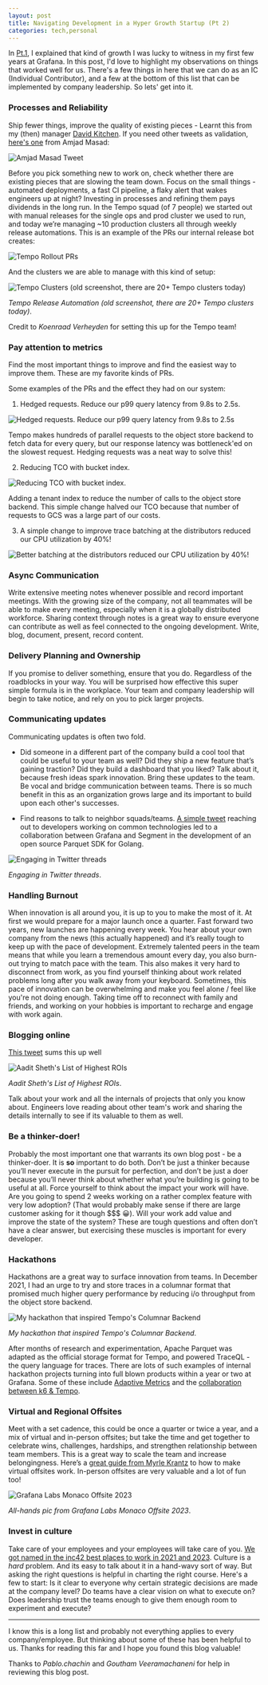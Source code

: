 ```yaml
---
layout: post
title: Navigating Development in a Hyper Growth Startup (Pt 2)
categories: tech,personal
---
```


In [Pt.1](https://annanay25.github.io/navigating-development-in-a-hyper-growth-startup/), I explained that kind of growth I was lucky to witness in my first few years at Grafana. In this post, I'd love to highlight my observations on things that worked well for us. There's a few things in here that we can do as an IC (Individual Contributor),
and a few at the bottom of this list that can be implemented by company leadership. So lets' get into it.

### Processes and Reliability
Ship fewer things, improve the quality of existing pieces - Learnt this from my (then) manager [David Kitchen](https://www.linkedin.com/in/deekitchen). If you need other tweets as validation, [here's one](https://twitter.com/amasad/status/1488713434208169986) from Amjad Masad:

![Amjad Masad Tweet](../../images/amjad_tweet.png)

Before you pick something new to work on, check whether there are existing pieces that are slowing the team down. Focus on the small things - automated deployments, a fast CI pipeline, a flaky alert that wakes engineers up at night? Investing in processes and refining them pays dividends in the long run. In the Tempo squad (of 7 people) we started out with manual releases for the single ops and prod cluster we used to run, and today we’re managing ~10 production clusters all through weekly release automations. This is an example of the PRs our internal release bot creates:

![Tempo Rollout PRs](../../images/tempo_rollout_prs_1.png)

And the clusters we are able to manage with this kind of setup:

![Tempo Clusters (old screenshot, there are 20+ Tempo clusters today)](../../images/tempo_rollout_prs_2.png)

_Tempo Release Automation (old screenshot, there are 20+ Tempo clusters today)_.

Credit to _Koenraad Verheyden_ for setting this up for the Tempo team!

### Pay attention to metrics

Find the most important things to improve and find the easiest way to improve them. These are my favorite kinds of PRs. 

Some examples of the PRs and the effect they had on our system:

1) Hedged requests. Reduce our p99 query latency from 9.8s to 2.5s.

![Hedged requests. Reduce our p99 query latency from 9.8s to 2.5s](../../images/cpu_optimisation.png)

Tempo makes hundreds of parallel requests to the object store backend to fetch data for every query, but our response latency was bottleneck'ed on the slowest request. Hedging requests was a neat way to solve this!

2) Reducing TCO with bucket index.

![Reducing TCO with bucket index](../../images/bucket_index.png).

Adding a tenant index to reduce the number of calls to the object store backend. This simple change halved our TCO because that number of requests to GCS was a large part of our costs. 

3) A simple change to improve trace batching at the distributors reduced our CPU utilization by 40%!

![Better batching at the distributors reduced our CPU utilization by 40%!](../../images/hedged_requests.png)

### Async Communication
Write extensive meeting notes whenever possible and record important meetings. With the growing size of the company, not all teammates will be able to make every meeting, especially when it is a globally distributed workforce. 
Sharing context through notes is a great way to ensure everyone can contribute as well as feel connected to the ongoing development. Write, blog, document, present, record content.

### Delivery Planning and Ownership
If you promise to deliver something, ensure that you do. Regardless of the roadblocks in your way. You will be surprised how effective this super simple formula is in the workplace. 
Your team and company leadership will begin to take notice, and rely on you to pick larger projects.

### Communicating updates
Communicating updates is often two fold.

- Did someone in a different part of the company build a cool tool that could be useful to your team as well? Did they ship a new feature that’s gaining traction? Did they build a dashboard that you liked? Talk about it, because fresh ideas spark innovation.
Bring these updates to the team. Be vocal and bridge communication between teams. There is so much benefit in this as an organization grows large and its important to build upon each other's successes.

- Find reasons to talk to neighbor squads/teams. [A simple tweet](https://twitter.com/mrannanay/status/1480492206662111232) reaching out to developers working on common technologies led to a collaboration between Grafana and Segment in the development of an open source Parquet SDK for Golang.

![Engaging in Twitter threads](../../images/twitter_thread.png)

_Engaging in Twitter threads_.

### Handling Burnout

When innovation is all around you, it is up to you to make the most of it. At first we would prepare for a major launch once a quarter. Fast forward two years, new launches are happening every week. 
You hear about your own company from the news (this actually happened) and it’s really tough to keep up with the pace of development. 
Extremely talented peers in the team means that while you learn a tremendous amount every day, you also burn-out trying to match pace with the team. This also makes it very hard to disconnect from work, as you find yourself thinking about work related problems long after you walk away from your keyboard.
Sometimes, this pace of innovation can be overwhelming and make you feel alone / feel like you're not doing enough.
Taking time off to reconnect with family and friends, and working on your hobbies is important to recharge and engage with work again.

### Blogging online

[This tweet](https://twitter.com/aaditsh/status/1490374753554776075) sums this up well

![Aadit Sheth's List of Highest ROIs](../../images/blog_online_tweet.png)

_Aadit Sheth's List of Highest ROIs_.

Talk about your work and all the internals of projects that only you know about. Engineers love reading about other team's work and sharing the details internally to see if its valuable to them as well.

### Be a thinker-doer!

Probably the most important one that warrants its own blog post - be a thinker-doer. It is **so** important to do both. Don’t be just a thinker because you’ll never execute in the pursuit for perfection, and don’t be just a doer because you’ll never think about whether what you’re building is going to be useful at all. 
Force yourself to think about the impact your work will have. Are you going to spend 2 weeks working on a rather complex feature with very low adoption? (That would probably make sense if there are large customer asking for it though $$$ 😀). 
Will your work add value and improve the state of the system? These are tough questions and often don’t have a clear answer, but exercising these muscles is important for every developer.

### Hackathons

Hackathons are a great way to surface innovation from teams. In December 2021, I had an urge to try and store traces in a columnar format that promised much higher query performance by reducing i/o throughput from the object store backend.

![My hackathon that inspired Tempo's Columnar Backend](../../images/parquet_hackathon.png)

_My hackathon that inspired Tempo's Columnar Backend_.

After months of research and experimentation, Apache Parquet was adapted as the official storage format for Tempo, and powered TraceQL - the query language for traces.
There are lots of such examples of internal hackathon projects turning into full blown products within a year or two at Grafana. Some of these include [Adaptive Metrics](https://grafana.com/blog/2023/05/09/adaptive-metrics-grafana-cloud-announcement/) and the [collaboration between k6 & Tempo](https://grafana.com/blog/2022/11/03/how-to-correlate-performance-testing-and-distributed-tracing-to-proactively-improve-reliability/).

### Virtual and Regional Offsites
Meet with a set cadence, this could be once a quarter or twice a year, and a mix of virtual and in-person offsites; but take the time and get together to celebrate wins, challenges, hardships, and strengthen relationship between team members.
This is a great way to scale the team and increase belongingness. Here’s a [great guide from Myrle Krantz](https://grafana.com/blog/2022/01/13/virtual-offsite-ideas-that-work-how-the-grafana-cloud-team-brings-together-150-people-online/) to how to make virtual offsites work. 
In-person offsites are very valuable and a lot of fun too!

![Grafana Labs Monaco Offsite 2023](../../images/grafana_labs_monaco_offsite.png)

_All-hands pic from Grafana Labs Monaco Offsite 2023_.

### Invest in culture
Take care of your employees and your employees will take care of you. [We got named in the inc42 best places to work in 2021 and 2023](https://grafana.com/blog/2023/05/09/grafana-labs-named-to-the-inc.-best-workplaces-2023-list/).
Culture is a _hard_ problem. And its easy to talk about it in a hand-wavy sort of way. But asking the right questions is helpful in charting the right course. Here's a few to start: Is it clear to everyone why certain strategic decisions are made at the company level?
Do teams have a clear vision on what to execute on? Does leadership trust the teams enough to give them enough room to experiment and execute?

--- 

I know this is a long list and probably not everything applies to every company/employee. But thinking about some of these has been helpful to us. Thanks for reading this far and I hope you found this blog valuable!

Thanks to _Pablo.chachin_ and _Goutham Veeramachaneni_ for help in reviewing this blog post.
